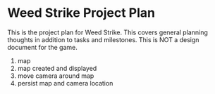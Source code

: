 # Weed Strike Project Plan

This is the project plan for Weed Strike. This covers general planning thoughts in addition to tasks and milestones. This is NOT a design document for the game.

1. map
  1. map created and displayed
  1. move camera around map
  1. persist map and camera location
